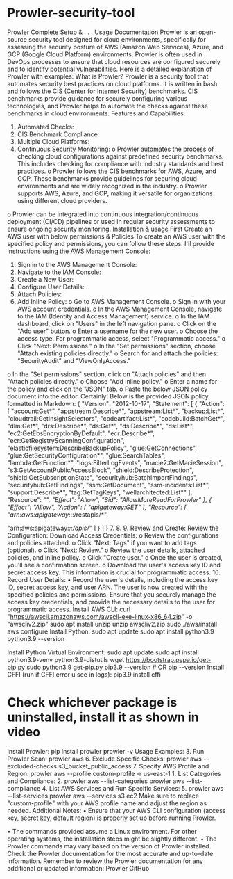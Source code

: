 # Prowler-security-tool

  Prowler Complete Setup & . . . Usage Documentation
Prowler is an open-source security tool designed for cloud environments, specifically for assessing the security posture of AWS (Amazon Web Services), Azure, and GCP (Google Cloud Platform) environments. Prowler is often used in DevOps processes to
   ensure that cloud resources are configured securely and to identify potential vulnerabilities.
Here is a detailed explanation of Prowler with examples:
What is Prowler?
Prowler is a security tool that automates security best practices on cloud platforms. It is written in bash and follows the CIS (Center for Internet Security) benchmarks. CIS benchmarks provide guidance for securely configuring various technologies, and Prowler helps to automate the checks against these benchmarks in cloud environments.
Features and Capabilities:
 1. Automated Checks:
2. CIS Benchmark Compliance:
3. Multiple Cloud Platforms:
4. Continuous Security Monitoring:
 o Prowler automates the process of checking cloud configurations against predefined security benchmarks. This includes checking for compliance with industry standards and best practices.
  o Prowler follows the CIS benchmarks for AWS, Azure, and GCP. These benchmarks provide guidelines for securing cloud environments and are widely recognized in the industry.
  o Prowler supports AWS, Azure, and GCP, making it versatile for organizations using different cloud providers.
 
 o Prowler can be integrated into continuous integration/continuous deployment (CI/CD) pipelines or used in regular security assessments to ensure ongoing security monitoring.
 Installation & usage
 First Create an AWS user with below permissions & Policies
To create an AWS user with the specified policy and permissions, you can follow these steps. I'll provide instructions using the AWS Management Console:
 1. Sign in to the AWS Management Console:
2. Navigate to the IAM Console:
3. Create a New User:
4. Configure User Details:
5. Attach Policies:
6. Add Inline Policy:
 o Go to AWS Management Console.
o Sign in with your AWS account credentials.
   o In the AWS Management Console, navigate to the IAM (Identity and Access Management) service.
  o In the IAM dashboard, click on "Users" in the left navigation pane. o Click on the "Add user" button.
  o Enter a username for the new user.
o Choose the access type. For programmatic access, select "Programmatic access."
 o Click "Next: Permissions."
  o In the "Set permissions" section, choose "Attach existing policies directly."
o Search for and attach the policies: "SecurityAudit" and "ViewOnlyAccess."
 
 o In the "Set permissions" section, click on "Attach policies" and then "Attach policies directly."
o Choose "Add inline policy."
o Enter a name for the policy and click on the "JSON" tab.
o Paste the below JSON policy document into the editor. Certainly! Below is the provided JSON policy formatted in Markdown:
{
  "Version": "2012-10-17",
  "Statement": [
{
"Action": [
"account:Get*", "appstream:Describe*", "appstream:List*", "backup:List*", "cloudtrail:GetInsightSelectors", "codeartifact:List*", "codebuild:BatchGet*", "dlm:Get*",
"drs:Describe*",
"ds:Get*",
"ds:Describe*",
"ds:List*", "ec2:GetEbsEncryptionByDefault", "ecr:Describe*", "ecr:GetRegistryScanningConfiguration", "elasticfilesystem:DescribeBackupPolicy", "glue:GetConnections", "glue:GetSecurityConfiguration*", "glue:SearchTables", "lambda:GetFunction*", "logs:FilterLogEvents", "macie2:GetMacieSession", "s3:GetAccountPublicAccessBlock", "shield:DescribeProtection", "shield:GetSubscriptionState", "securityhub:BatchImportFindings", "securityhub:GetFindings", "ssm:GetDocument", "ssm-incidents:List*", "support:Describe*",
        "tag:GetTagKeys",
        "wellarchitected:List*"
      ],
      "Resource": "*",
      "Effect": "Allow",
      "Sid": "AllowMoreReadForProwler"
}, {
"Effect": "Allow",
"Action": [
  "apigateway:GET"
],
"Resource": [ "arn:aws:apigateway:*::/restapis/*",

"arn:aws:apigateway:*::/apis/*" ]
} ]
}
 7.
8.
9.
Review and Create:
Review the Configuration:
Download Access Credentials:
 o Review the configurations and policies attached.
o Click "Next: Tags" if you want to add tags (optional).
 o Click "Next: Review."
  o Review the user details, attached policies, and inline policy. o Click "Create user."
  o Once the user is created, you'll see a confirmation screen.
o Download the user's access key ID and secret access key. This information is crucial for programmatic access.
 10. Record User Details:
• Record the user's details, including the access key ID, secret access key, and user ARN.
 The user is now created with the specified policies and permissions. Ensure that you securely manage the access key credentials, and provide the necessary details to the user for programmatic access.
Install AWS CLI:
curl "https://awscli.amazonaws.com/awscli-exe-linux-x86_64.zip" -o "awscliv2.zip" sudo apt install unzip
unzip awscliv2.zip
sudo ./aws/install
aws configure
Install Python:
sudo apt update
sudo apt install python3.9
python3.9 --version
 
 Install Python Virtual Environment:
sudo apt update
sudo apt install python3.9-venv python3.9-distutils wget https://bootstrap.pypa.io/get-pip.py
sudo python3.9 get-pip.py
pip3.9 --version # OR pip --version
Install CFFI (run if CFFI error u see in logs):
pip3.9 install cffi
# Check whichever package is uninstalled, install it as shown in video
Install Prowler:
pip install prowler
prowler -v
Usage Examples:
3. Run Prowler Scan: prowler aws
6. Exclude Specific Checks:
prowler aws --excluded-checks s3_bucket_public_access
7. Specify AWS Profile and Region:
prowler aws --profile custom-profile -r us-east-1
    1. List Categories and Compliance: 2. prowler aws --list-categories
 prowler aws --list-compliance
   4. List AWS Services and Run Specific Services: 5. prowler aws --list-services
 prowler aws --services s3 ec2
     Make sure to replace "custom-profile" with your AWS profile name and adjust the region as needed.
Additional Notes:
 • Ensure that your AWS CLI configuration (access key, secret key, default region) is properly set up before running Prowler.

 • The commands provided assume a Linux environment. For other operating systems, the installation steps might be slightly different.
• The Prowler commands may vary based on the version of Prowler installed. Check the Prowler documentation for the most accurate and up-to-date information.
 Remember to review the Prowler documentation for any additional or updated information: Prowler GitHub
 
